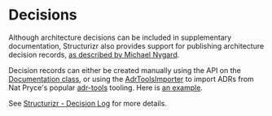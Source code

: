 # Decisions

Although architecture decisions can be included in supplementary documentation, Structurizr also provides support for publishing architecture decision records, [as described by Michael Nygard](http://thinkrelevance.com/blog/2011/11/15/documenting-architecture-decisions).

Decision records can either be created manually using the API on the [Documentation class](https://github.com/structurizr/java/blob/master/structurizr-core/src/com/structurizr/documentation/Documentation.java), or using the [AdrToolsImporter](https://github.com/structurizr/java-extensions/blob/master/structurizr-adr-tools/src/com/structurizr/documentation/AdrToolsImporter.java) to import ADRs from Nat Pryce's popular [adr-tools](https://github.com/npryce/adr-tools) tooling. Here is [an example](https://github.com/structurizr/java/blob/master/structurizr-examples/src/com/structurizr/example/AdrTools.java).

See [Structurizr - Decision Log](https://structurizr.com/help/decision-log) for more details.
